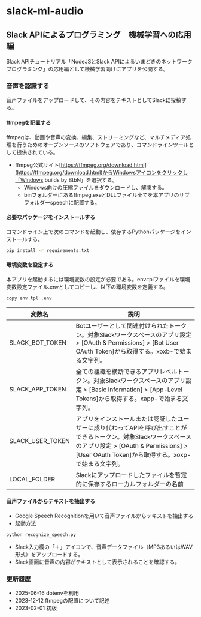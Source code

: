 # slack-ml-audio

## Slack APIによるプログラミング　機械学習への応用編

Slack APIチュートリアル「NodeJSとSlack APIによるいまどきのネットワークプログラミング」の応用編として機械学習向けにアプリを公開する。

### 音声を認識する

音声ファイルをアップロードして、その内容をテキストとしてSlackに投稿する。

#### ffmpegを配置する

ffmpegは、動画や音声の変換、編集、ストリーミングなど、マルチメディア処理を行うためのオープンソースのソフトウェアであり、コマンドラインツールとして提供されている。

- ffmpeg公式サイト[https://ffmpeg.org/download.html](https://ffmpeg.org/download.html)からWindowsアイコンをクリックし「Windows builds by BtbN」を選択する。
  - Windows向けの圧縮ファイルをダウンロードし、解凍する。
  - binフォルダーにあるffmpeg.exeとDLLファイル全てを本アプリのサブフォルダーspeechに配置する。

#### 必要なパッケージをインストールする

コマンドライン上で次のコマンドを起動し、依存するPythonパッケージをインストールする。

```bash
pip install -r requirements.txt
```

#### 環境変数を設定する

本アプリを起動するには環境変数の設定が必要である。env.tplファイルを環境変数設定ファイル.envとしてコピーし、以下の環境変数を定義する。

```bash
copy env.tpl .env
```

|  変数名  |  説明  |
| ---- | ---- |
|  SLACK_BOT_TOKEN  | Botユーザーとして関連付けられたトークン。対象Slackワークスペースのアプリ設定 > [OAuth & Permissions] > [Bot User OAuth Token]から取得する。xoxb-で始まる文字列。 |
|  SLACK_APP_TOKEN  | 全ての組織を横断できるアプリレベルトークン。対象Slackワークスペースのアプリ設定 > [Basic Information] > [App-Level Tokens]から取得する。xapp-で始まる文字列。 |
|  SLACK_USER_TOKEN  | アプリをインストールまたは認証したユーザーに成り代わってAPIを呼び出すことができるトークン。対象Slackワークスペースのアプリ設定 > [OAuth & Permissions] > [User OAuth Token]から取得する。xoxp-で始まる文字列。 |
|  LOCAL_FOLDER  | Slackにアップロードしたファイルを暫定的に保存するローカルフォルダーの名前 |

#### 音声ファイルからテキストを抽出する

- Google Speech Recognitionを用いて音声ファイルからテキストを抽出する
- 起動方法

```bash
python recognize_speech.py
```

- Slack入力欄の「＋」アイコンで、音声データファイル（MP3あるいはWAV形式）をアップロードする。
- Slack画面に音声の内容がテキストとして表示されることを確認する。

### 更新履歴

- 2025-06-16 dotenvを利用
- 2023-12-12 ffmpegの配置について記述
- 2023-02-01 初版
